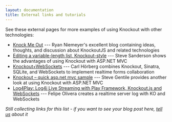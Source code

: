 ```yaml
---
layout: documentation
title: External links and tutorials
---
```


See these external pages for more examples of using Knockout with other technologies:

 * [Knock Me Out](http://www.knockmeout.net) --- Ryan Niemeyer's excellent blog containing ideas, thoughts, and discussion about KnockoutJS and related technologies
 * [Editing a variable-length list, Knockout-style](http://blog.stevensanderson.com/2010/07/12/editing-a-variable-length-list-knockout-style/) --- Steve Sanderson shows the advantages of using Knockout with ASP.NET MVC
 * [Knockout+WebSockets](http://github.com/carlhoerberg/knockout-websocket-example) --- Carl Hörberg combines Knockout, Sinatra, SQLite, and WebSockets to implement realtime forms collaboration
 * [Knockout – quick asp.net mvc sample](http://blogger.forgottenskies.com/?p=638) --- Steve Gentile provides another look at using Knockout with ASP.NET MVC
 * [Log4Play: Log4j Live Streaming with Play Framework, Knockout.js and WebSockets](http://geeks.aretotally.in/log4play-log4j-ui-mashed-up-with-play-framework-knockout-js-and-websockets) --- Felipe Olivera creates a realtime server log with KO and WebSockets
 
*Still collecting links for this list - if you want to see your blog post here, [tell us](http://groups.google.com/group/knockoutjs) about it*